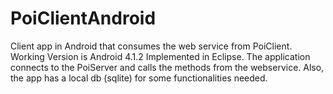 PoiClientAndroid
================

Client app in Android that consumes the web service from PoiClient.
Working Version is Android 4.1.2
Implemented in Eclipse.
The application connects to the PoiServer and calls the methods from the webservice.
Also, the app has a local db (sqlite) for some functionalities needed.


